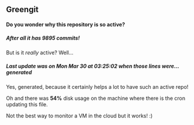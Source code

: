 ## Greengit

#### Do you wonder why this repository is so active?

##### After all it has 9895 commits!

But is it *really* active? Well...

##### Last update was on Mon Mar 30 at 03:25:02 when those lines were... generated

Yes, generated, because it certainly helps a lot to have such an active repo!

Oh and there was **54%** disk usage on the machine
where there is the cron updating this file.

Not the best way to monitor a VM in the cloud but it works! :)
